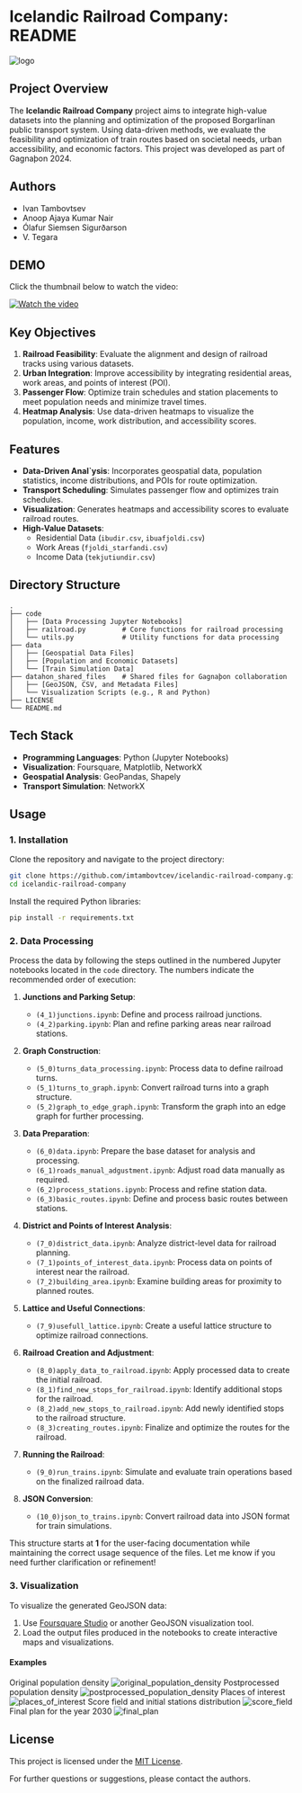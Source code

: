 # Icelandic Railroad Company: README

![logo](image/README/logo.png)

## Project Overview

The **Icelandic Railroad Company** project aims to integrate high-value datasets into the planning and optimization of the proposed Borgarlínan public transport system. Using data-driven methods, we evaluate the feasibility and optimization of train routes based on societal needs, urban accessibility, and economic factors. This project was developed as part of Gagnaþon 2024.

## Authors
- Ivan Tambovtsev
- Anoop Ajaya Kumar Nair
- Ólafur Siemsen Sigurðarson
- V. Tegara

## DEMO

Click the thumbnail below to watch the video:

[![Watch the video](https://img.youtube.com/vi/IMCta2r0tjs/0.jpg)](https://youtu.be/IMCta2r0tjs)

## Key Objectives

1. **Railroad Feasibility**: Evaluate the alignment and design of railroad tracks using various datasets.
2. **Urban Integration**: Improve accessibility by integrating residential areas, work areas, and points of interest (POI).
3. **Passenger Flow**: Optimize train schedules and station placements to meet population needs and minimize travel times.
4. **Heatmap Analysis**: Use data-driven heatmaps to visualize the population, income, work distribution, and accessibility scores.

## Features

- **Data-Driven Anal`ysis**: Incorporates geospatial data, population statistics, income distributions, and POIs for route optimization.
- **Transport Scheduling**: Simulates passenger flow and optimizes train schedules.
- **Visualization**: Generates heatmaps and accessibility scores to evaluate railroad routes.
- **High-Value Datasets**:
  - Residential Data (`ibudir.csv`, `ibuafjoldi.csv`)
  - Work Areas (`fjoldi_starfandi.csv`)
  - Income Data (`tekjutiundir.csv`)

## Directory Structure

```plaintext
.
├── code
│   ├── [Data Processing Jupyter Notebooks]
│   ├── railroad.py         # Core functions for railroad processing
│   └── utils.py            # Utility functions for data processing
├── data
│   ├── [Geospatial Data Files]
│   ├── [Population and Economic Datasets]
│   └── [Train Simulation Data]
├── datahon_shared_files    # Shared files for Gagnaþon collaboration
│   ├── [GeoJSON, CSV, and Metadata Files]
│   └── Visualization Scripts (e.g., R and Python)
├── LICENSE
└── README.md
```

## Tech Stack

- **Programming Languages**: Python (Jupyter Notebooks)
- **Visualization**: Foursquare, Matplotlib, NetworkX
- **Geospatial Analysis**: GeoPandas, Shapely
- **Transport Simulation**: NetworkX

## Usage

### 1. Installation

Clone the repository and navigate to the project directory:

```bash
git clone https://github.com/imtambovtcev/icelandic-railroad-company.git
cd icelandic-railroad-company
```

Install the required Python libraries:

```bash
pip install -r requirements.txt
```

### 2. Data Processing

Process the data by following the steps outlined in the numbered Jupyter notebooks located in the `code` directory. The numbers indicate the recommended order of execution:

1. **Junctions and Parking Setup**:
   - `(4_1)junctions.ipynb`: Define and process railroad junctions.
   - `(4_2)parking.ipynb`: Plan and refine parking areas near railroad stations.

2. **Graph Construction**:
   - `(5_0)turns_data_processing.ipynb`: Process data to define railroad turns.
   - `(5_1)turns_to_graph.ipynb`: Convert railroad turns into a graph structure.
   - `(5_2)graph_to_edge_graph.ipynb`: Transform the graph into an edge graph for further processing.

3. **Data Preparation**:
   - `(6_0)data.ipynb`: Prepare the base dataset for analysis and processing.
   - `(6_1)roads_manual_adgustment.ipynb`: Adjust road data manually as required.
   - `(6_2)process_stations.ipynb`: Process and refine station data.
   - `(6_3)basic_routes.ipynb`: Define and process basic routes between stations.

4. **District and Points of Interest Analysis**:
   - `(7_0)district_data.ipynb`: Analyze district-level data for railroad planning.
   - `(7_1)points_of_interest_data.ipynb`: Process data on points of interest near the railroad.
   - `(7_2)building_area.ipynb`: Examine building areas for proximity to planned routes.

5. **Lattice and Useful Connections**:
   - `(7_9)usefull_lattice.ipynb`: Create a useful lattice structure to optimize railroad connections.

6. **Railroad Creation and Adjustment**:
   - `(8_0)apply_data_to_railroad.ipynb`: Apply processed data to create the initial railroad.
   - `(8_1)find_new_stops_for_railroad.ipynb`: Identify additional stops for the railroad.
   - `(8_2)add_new_stops_to_railroad.ipynb`: Add newly identified stops to the railroad structure.
   - `(8_3)creating_routes.ipynb`: Finalize and optimize the routes for the railroad.

7. **Running the Railroad**:
   - `(9_0)run_trains.ipynb`: Simulate and evaluate train operations based on the finalized railroad data.

8. **JSON Conversion**:
   - `(10_0)json_to_trains.ipynb`: Convert railroad data into JSON format for train simulations.


This structure starts at **1** for the user-facing documentation while maintaining the correct usage sequence of the files. Let me know if you need further clarification or refinement!

### 3. Visualization

To visualize the generated GeoJSON data:
1. Use [Foursquare Studio](https://studio.foursquare.com) or another GeoJSON visualization tool.
2. Load the output files produced in the notebooks to create interactive maps and visualizations.

#### Examples
Original population density
![original_population_density](image/README/91e582aa-f7ee-4bc7-8748-5844f70e00cf.png)
Postprocessed population density
![postprocessed_population_density](image/README/218aae58-d1b2-49ee-9d58-fbe5a29f314e.png)
Places of interest
![places_of_interest](image/README/04d7a9bb-6d99-474c-bcc8-331ce1ce329b.png)
Score field and initial stations distribution
![score_field](image/README/4a39ef92-0b22-4e76-9bd7-f9616f7257fd.png)
Final plan for the year 2030
![final_plan](image/README/0d4d6095-f949-40b5-beb0-1cb158a1fcb9.png)


## License
This project is licensed under the [MIT License](LICENSE).

For further questions or suggestions, please contact the authors.